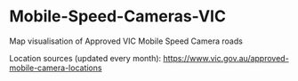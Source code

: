 # Mobile-Speed-Cameras-VIC
Map visualisation of Approved VIC Mobile Speed Camera roads

Location sources (updated every month): https://www.vic.gov.au/approved-mobile-camera-locations
